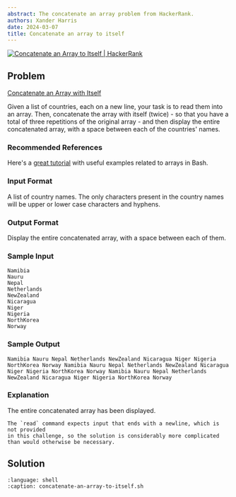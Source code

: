 ```yaml
---
abstract: The concatenate an array problem from HackerRank.
authors: Xander Harris
date: 2024-03-07
title: Concatenate an array to itself
---
```


[![Concatenate an Array to Itself | HackerRank](https://img.shields.io/badge/HackerRank-green?style=for-the-badge&logo=hackerrank&label=count%20the%20number%20of%20elements%20in%20an%20array)](https://www.hackerrank.com/challenges/bash-tutorials-read-in-an-array/)

## Problem

[Concatenate an Array with Itself](https://www.hackerrank.com/challenges/bash-tutorials-concatenate-an-array-with-itself/problem?isFullScreen=true)

Given a list of countries, each on a new line, your task is to read them into
an array. Then, concatenate the array with itself (twice) - so that you have a
total of three repetitions of the original array - and then display the entire
concatenated array, with a space between each of the countries' names.

### Recommended References

Here's a
[great tutorial](http://www.thegeekstuff.com/2010/06/bash-array-tutorial/)
with useful examples related to arrays in Bash.

### Input Format

A list of country names. The only characters present in the country names
will be upper or lower case characters and hyphens.

### Output Format

Display the entire concatenated array, with a space between each of them.

### Sample Input

```{code-block} shell
Namibia
Nauru
Nepal
Netherlands
NewZealand
Nicaragua
Niger
Nigeria
NorthKorea
Norway
```

### Sample Output

```{code-block} shell
Namibia Nauru Nepal Netherlands NewZealand Nicaragua Niger Nigeria NorthKorea Norway Namibia Nauru Nepal Netherlands NewZealand Nicaragua Niger Nigeria NorthKorea Norway Namibia Nauru Nepal Netherlands NewZealand Nicaragua Niger Nigeria NorthKorea Norway
```

### Explanation

The entire concatenated array has been displayed.

```{admonition} No Newline
The `read` command expects input that ends with a newline, which is not provided
in this challenge, so the solution is considerably more complicated
than would otherwise be necessary.
```

## Solution

```{literalinclude} concatenate-an-array-to-itself.sh
:language: shell
:caption: concatenate-an-array-to-itself.sh
```

```{index} arrays; concatenation
```
